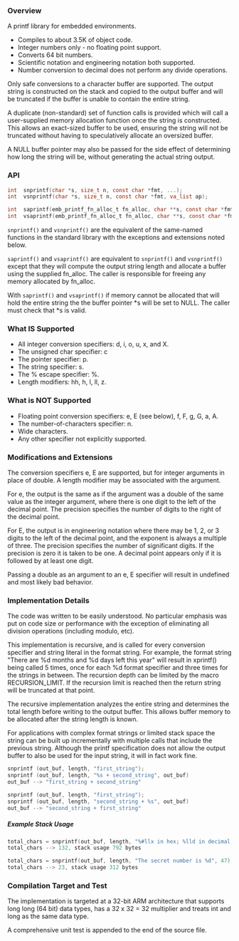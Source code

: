 ### Overview
A printf library for embedded environments.

- Compiles to about 3.5K of object code.
- Integer numbers only - no floating point support.
- Converts 64 bit numbers.
- Scientific notation and engineering notation both supported.
- Number conversion to decimal does not perform any divide operations.

Only safe conversions to a character buffer are supported. The output string
is constructed on the stack and copied to the output buffer and will be truncated
if the buffer is unable to contain the entire string.

A duplicate (non-standard) set of function calls is provided which will
call a user-supplied memory allocation function once the string is constructed.
This allows an exact-sized buffer to be used, ensuring the string will not
be truncated without having to speculatively allocate an oversized buffer.

A NULL buffer pointer may also be passed for the side effect of determining how
long the string will be, without generating the actual string output.


### API
```C
int  snprintf(char *s, size_t n, const char *fmt, ...);
int  vsnprintf(char *s, size_t n, const char *fmt, va_list ap);

int  saprintf(emb_printf_fn_alloc_t fn_alloc, char **s, const char *fmt, ...);
int  vsaprintf(emb_printf_fn_alloc_t fn_alloc, char **s, const char *fmt, va_list ap);
```

`snprintf()` and `vsnprintf()` are the equivalent of the same-named functions
in the standard library with the exceptions and extensions noted below.

`saprintf()` and `vsaprintf()` are equivalent to `snprintf()` and `vsnprintf()`
except that they will compute the output string length and allocate a buffer
using the supplied fn_alloc. The caller is responsible for freeing
any memory allocated by fn_alloc.

With `saprintf()` and `vsaprintf()` if memory cannot be allocated that will hold
the entire string the the buffer pointer *s will be set to NULL. The
caller must check that *s is valid.

### What IS Supported
- All integer conversion specifiers: d, i, o, u, x, and X.
- The unsigned char specifier: c
- The pointer specifier: p.
- The string specifier: s.
- The % escape specifier: %.
- Length modifiers: hh, h, l, ll, z.

### What is NOT Supported
- Floating point conversion specifiers: e, E (see below), f, F, g, G, a, A.
- The number-of-characters specifier: n.
- Wide characters.
- Any other specifier not explicitly supported.

### Modifications and Extensions
The conversion specifiers e, E are supported, but for integer
arguments in place of double. A length modifier may be associated
with the argument.

For e, the output is the same as if the argument was a double of the
same value as the integer argument, where there is one digit to the
left of the decimal point. The precision specifies the number of
digits to the right of the decimal point.

For E, the output is in engineering notation where there may be 1,
2, or 3 digits to the left of the decimal point, and the exponent
is always a multiple of three. The precision specifies the number
of significant digits. If the precision is zero it is
taken to be one.  A decimal point appears only if it is followed
by at least one digit.

Passing a double as an argument to an e, E specifier will result
in undefined and most likely bad behavior.

### Implementation Details
The code was written to be easily understood. No particular emphasis was
put on code size or performance with the exception of eliminating all
division operations (including modulo, etc).

This implementation is recursive, and is called for every conversion
specifier and string literal in the format string. For example, the
format string "There are %d months and %d days left this year" will result
in xprintf() being called 5 times, once for each %d format specifier and
three times for the strings in between. The recursion depth can be limited
by the macro RECURSION_LIMIT. If the recursion limit is reached
then the return string will be truncated at that point.

The recursive implementation analyzes the entire string and determines
the total length before writing to the output buffer. This allows buffer
memory to be allocated after the string length is known.

For applications with complex format strings or limited stack space the string
can be built up incrementally with multiple calls that include the previous string.
Although the printf specification does not allow the output buffer to
also be used for the input string, it will in fact work fine.

```C
snprintf (out_buf, length, "first_string");
snprintf (out_buf, length, "%s + second_string", out_buf)
out_buf --> "first_string + second_string"

snprintf (out_buf, length, "first_string");
snprintf (out_buf, length, "second_string + %s", out_buf)
out_buf --> "second_string + first_string"
```
##### Example Stack Usage
```C
total_chars = snprintf(out_buf, length, "%#llx in hex; %lld in decimal; %lle in scientific notation; %llE in engineering notation.", 0x1234567890abcdefll, 0x1234567890abcdefll, 0x1234567890abcdefll, 0x1234567890abcdefll);
total_chars --> 132, stack usage 792 bytes

total_chars = snprintf(out_buf, length, "The secret number is %d", 47);
total_chars --> 23, stack usage 312 bytes
```

### Compilation Target and Test
The implementation is targeted at a 32-bit ARM architecture that supports
long long (64 bit) data types, has a 32 x 32 = 32 multiplier and treats
int and long as the same data type.

A comprehensive unit test is appended to the end of the source file.

